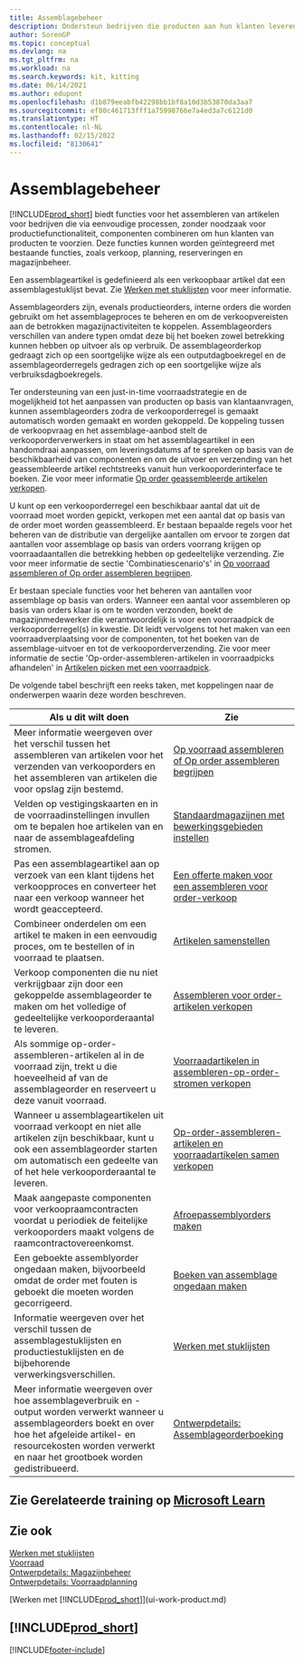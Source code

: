 ```yaml
---
title: Assemblagebeheer
description: Ondersteun bedrijven die producten aan hun klanten leveren door componenten te combineren in eenvoudige processen zonder de noodzaak van productiefunctionaliteit.
author: SorenGP
ms.topic: conceptual
ms.devlang: na
ms.tgt_pltfrm: na
ms.workload: na
ms.search.keywords: kit, kitting
ms.date: 06/14/2021
ms.author: edupont
ms.openlocfilehash: d1b879eeabfb42298bb1bf8a10d3b53870da3aa7
ms.sourcegitcommit: ef80c461713fff1a75998766e7a4ed3a7c6121d0
ms.translationtype: HT
ms.contentlocale: nl-NL
ms.lasthandoff: 02/15/2022
ms.locfileid: "8130641"
---
```

# <a name="assembly-management"></a>Assemblagebeheer
[!INCLUDE[prod_short](includes/prod_short.md)] biedt functies voor het assembleren van artikelen voor bedrijven die via eenvoudige processen, zonder noodzaak voor productiefunctionaliteit, componenten combineren om hun klanten van producten te voorzien. Deze functies kunnen worden geïntegreerd met bestaande functies, zoals verkoop, planning, reserveringen en magazijnbeheer.  

 Een assemblageartikel is gedefinieerd als een verkoopbaar artikel dat een assemblagestuklijst bevat. Zie [Werken met stuklijsten](inventory-how-work-BOMs.md) voor meer informatie.

 Assemblageorders zijn, evenals productieorders, interne orders die worden gebruikt om het assemblageproces te beheren en om de verkoopvereisten aan de betrokken magazijnactiviteiten te koppelen. Assemblageorders verschillen van andere typen omdat deze bij het boeken zowel betrekking kunnen hebben op uitvoer als op verbruik. De assemblageorderkop gedraagt zich op een soortgelijke wijze als een outputdagboekregel en de assemblageorderregels gedragen zich op een soortgelijke wijze als verbruiksdagboekregels.  

 Ter ondersteuning van een just-in-time voorraadstrategie en de mogelijkheid tot het aanpassen van producten op basis van klantaanvragen, kunnen assemblageorders zodra de verkooporderregel is gemaakt automatisch worden gemaakt en worden gekoppeld. De koppeling tussen de verkoopvraag en het assemblage-aanbod stelt de verkooporderverwerkers in staat om het assemblageartikel in een handomdraai aanpassen, om leveringsdatums af te spreken op basis van de beschikbaarheid van componenten en om de uitvoer en verzending van het geassembleerde artikel rechtstreeks vanuit hun verkooporderinterface te boeken. Zie voor meer informatie [Op order geassembleerde artikelen verkopen](assembly-how-to-sell-items-assembled-to-order.md).  

 U kunt op een verkooporderregel een beschikbaar aantal dat uit de voorraad moet worden gepickt, verkopen met een aantal dat op basis van de order moet worden geassembleerd. Er bestaan bepaalde regels voor het beheren van de distributie van dergelijke aantallen om ervoor te zorgen dat aantallen voor assemblage op basis van orders voorrang krijgen op voorraadaantallen die betrekking hebben op gedeeltelijke verzending. Zie voor meer informatie de sectie 'Combinatiescenario's' in [Op voorraad assembleren of Op order assembleren begrijpen](assembly-assemble-to-order-or-assemble-to-stock.md).  

 Er bestaan speciale functies voor het beheren van aantallen voor assemblage op basis van orders. Wanneer een aantal voor assembleren op basis van orders klaar is om te worden verzonden, boekt de magazijnmedewerker die verantwoordelijk is voor een voorraadpick de verkooporderregel(s) in kwestie. Dit leidt vervolgens tot het maken van een voorraadverplaatsing voor de componenten, tot het boeken van de assemblage-uitvoer en tot de verkooporderverzending. Zie voor meer informatie de sectie 'Op-order-assembleren-artikelen in voorraadpicks afhandelen' in [Artikelen picken met een voorraadpick](warehouse-how-to-pick-items-with-inventory-picks.md).

De volgende tabel beschrijft een reeks taken, met koppelingen naar de onderwerpen waarin deze worden beschreven.   

|**Als u dit wilt doen**|**Zie**|  
|------------|-------------|  
|Meer informatie weergeven over het verschil tussen het assembleren van artikelen voor het verzenden van verkooporders en het assembleren van artikelen die voor opslag zijn bestemd.|[Op voorraad assembleren of Op order assembleren begrijpen](assembly-assemble-to-order-or-assemble-to-stock.md)|
|Velden op vestigingskaarten en in de voorraadinstellingen invullen om te bepalen hoe artikelen van en naar de assemblageafdeling stromen.|[Standaardmagazijnen met bewerkingsgebieden instellen](warehouse-how-to-set-up-basic-warehouses-with-operations-areas.md)|
|Pas een assemblageartikel aan op verzoek van een klant tijdens het verkoopproces en converteer het naar een verkoop wanneer het wordt geaccepteerd.|[Een offerte maken voor een assembleren voor order-verkoop](assembly-how-to-quote-an-assemble-to-order-sale.md)|
|Combineer onderdelen om een artikel te maken in een eenvoudig proces, om te bestellen of in voorraad te plaatsen.|[Artikelen samenstellen](assembly-how-to-assemble-items.md)|  
|Verkoop componenten die nu niet verkrijgbaar zijn door een gekoppelde assemblageorder te maken om het volledige of gedeeltelijke verkooporderaantal te leveren.|[Assembleren voor order-artikelen verkopen](assembly-how-to-sell-items-assembled-to-order.md)|
|Als sommige op-order-assembleren-artikelen al in de voorraad zijn, trekt u die hoeveelheid af van de assemblageorder en reserveert u deze vanuit voorraad.|[Voorraadartikelen in assembleren-op-order-stromen verkopen](assembly-how-to-sell-inventory-items-in-assemble-to-order-flows.md)|  
|Wanneer u assemblageartikelen uit voorraad verkoopt en niet alle artikelen zijn beschikbaar, kunt u ook een assemblageorder starten om automatisch een gedeelte van of het hele verkooporderaantal te leveren.|[Op-order-assembleren-artikelen en voorraadartikelen samen verkopen](assembly-how-to-sell-assemble-to-order-items-and-inventory-items-together.md)|
|Maak aangepaste componenten voor verkoopraamcontracten voordat u periodiek de feitelijke verkooporders maakt volgens de raamcontractovereenkomst.|[Afroepassemblyorders maken](assembly-how-to-create-blanket-assembly-orders.md)|
|Een geboekte assemblyorder ongedaan maken, bijvoorbeeld omdat de order met fouten is geboekt die moeten worden gecorrigeerd.|[Boeken van assemblage ongedaan maken](assembly-how-to-undo-assembly-posting.md)|
|Informatie weergeven over het verschil tussen de assemblagestuklijsten en productiestuklijsten en de bijbehorende verwerkingsverschillen.|[Werken met stuklijsten](inventory-how-work-BOMs.md)|
|Meer informatie weergeven over hoe assemblageverbruik en -output worden verwerkt wanneer u assemblageorders boekt en over hoe het afgeleide artikel- en resourcekosten worden verwerkt en naar het grootboek worden gedistribueerd.|[Ontwerpdetails: Assemblageorderboeking](design-details-assembly-order-posting.md)|  

## <a name="see-related-training-at-microsoft-learn"></a>Zie Gerelateerde training op [Microsoft Learn](/learn/paths/assemble-items-dynamics-365-business-central/)

## <a name="see-also"></a>Zie ook

[Werken met stuklijsten](inventory-how-work-BOMs.md)  
[Voorraad](inventory-manage-inventory.md)  
[Ontwerpdetails: Magazijnbeheer](design-details-warehouse-management.md)  
[Ontwerpdetails: Voorraadplanning](design-details-supply-planning.md)  
<!-- [Walkthrough: Planning Supplies Manually](walkthrough-planning-supplies-manually.md)   -->
<!-- [Walkthrough: Selling, Assembling, and Shipping Kits](walkthrough-selling-assembling-and-shipping-kits.md)   -->
[Werken met [!INCLUDE[prod_short](includes/prod_short.md)]](ui-work-product.md)

## [!INCLUDE[prod_short](includes/free_trial_md.md)]  


[!INCLUDE[footer-include](includes/footer-banner.md)]